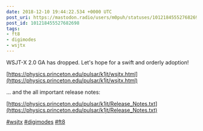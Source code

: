 ```yaml
---
date: 2018-12-10 19:44:22.534 +0000 UTC
post_uri: https://mastodon.radio/users/m0puh/statuses/101218455527682698
post_id: 101218455527682698
tags:
- ft8
- digimodes
- wsjtx
---
```

WSJT-X 2.0 GA has dropped. Let's hope for a swift and orderly adoption!

[https://physics.princeton.edu/pulsar/k1jt/wsjtx.html](https://physics.princeton.edu/pulsar/k1jt/wsjtx.html)

… and the all important release notes:

[https://physics.princeton.edu/pulsar/k1jt/Release_Notes.txt](https://physics.princeton.edu/pulsar/k1jt/Release_Notes.txt)

[#wsjtx](https://mastodon.radio/tags/wsjtx) [#digimodes](https://mastodon.radio/tags/digimodes) [#ft8](https://mastodon.radio/tags/ft8)


